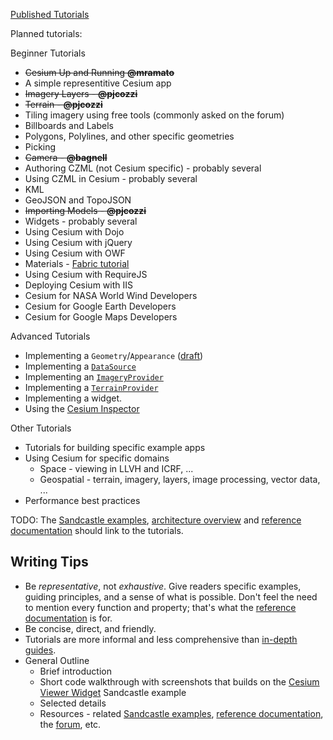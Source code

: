 [Published Tutorials](http://cesiumjs.org/tutorials.html)

Planned tutorials:

Beginner Tutorials
* ~~Cesium Up and Running **@mramato**~~
* A simple representitive Cesium app
* ~~Imagery Layers - **@pjcozzi**~~
* ~~Terrain - **@pjcozzi**~~
* Tiling imagery using free tools (commonly asked on the forum)
* Billboards and Labels
* Polygons, Polylines, and other specific geometries
* Picking
* ~~Camera - **@bagnell**~~
* Authoring CZML (not Cesium specific) - probably several
* Using CZML in Cesium - probably several
* KML
* GeoJSON and TopoJSON
* ~~Importing Models - **@pjcozzi**~~
* Widgets - probably several
* Using Cesium with Dojo
* Using Cesium with jQuery
* Using Cesium with OWF 
* Materials - [Fabric tutorial](https://github.com/AnalyticalGraphicsInc/cesium/wiki/Fabric)
* Using Cesium with RequireJS
* Deploying Cesium with IIS
* Cesium for NASA World Wind Developers
* Cesium for Google Earth Developers
* Cesium for Google Maps Developers

Advanced Tutorials
* Implementing a `Geometry`/`Appearance` ([draft](https://github.com/AnalyticalGraphicsInc/cesium/wiki/Geometry-and-Appearances))
* Implementing a [`DataSource`](http://cesiumjs.org/Cesium/Build/Documentation/DataSource.html?classFilter=&show=js)
* Implementing an [`ImageryProvider`](http://cesiumjs.org/Cesium/Build/Documentation/ImageryProvider.html)
* Implementing a [`TerrainProvider`](http://cesiumjs.org/Cesium/Build/Documentation/TerrainProvider.html)
* Implementing a widget.
* Using the [Cesium Inspector](http://cesiumjs.org/Cesium/Apps/Sandcastle/index.html?src=Cesium%20Inspector.html&label=Showcases)

Other Tutorials
* Tutorials for building specific example apps
* Using Cesium for specific domains
   * Space - viewing in LLVH and ICRF, ...
   * Geospatial - terrain, imagery, layers, image processing, vector data, ...
* Performance best practices

TODO: The [Sandcastle examples](http://cesiumjs.org/Cesium/Apps/Sandcastle/), [architecture overview](https://github.com/AnalyticalGraphicsInc/cesium/wiki/Architecture) and [reference documentation](http://cesiumjs.org/Cesium/Build/Documentation/) should link to the tutorials.

## Writing Tips

* Be _representative_, not _exhaustive_.  Give readers specific examples, guiding principles, and a sense of what is possible.  Don't feel the need to mention every function and property; that's what the [reference documentation](http://cesiumjs.org/Cesium/Build/Documentation/) is for.
* Be concise, direct, and friendly.
* Tutorials are more informal and less comprehensive than [in-depth guides](https://github.com/AnalyticalGraphicsInc/cesium/wiki/In-Depth-Guides).
* General Outline
   * Brief introduction
   * Short code walkthrough with screenshots that builds on the [Cesium Viewer Widget](http://cesiumjs.org/Cesium/Apps/Sandcastle/index.html?src=Cesium%20Viewer%20Widget.html) Sandcastle example
   * Selected details
   * Resources - related [Sandcastle examples](http://cesiumjs.org/Cesium/Apps/Sandcastle/), [reference documentation](http://cesiumjs.org/Cesium/Build/Documentation/), the [forum](https://groups.google.com/forum/#!forum/cesium-dev), etc.